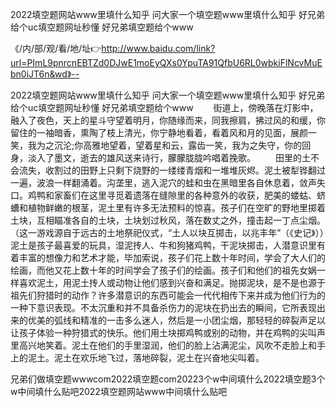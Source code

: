 2022填空题网站www里填什么知乎
问大家一个填空题www里填什么知乎
好兄弟给个uc填空题网址秒懂
好兄弟填空题给个www


《/内/部/观/看/地/址👉http://www.baidu.com/link?url=PImL9pnrcnEBTZd0DJwE1moEyQXs0YpuTA91QfbU6RL0wbkiFlNcvMuEbn0iJT6n&wd》--

2022填空题网站www里填什么知乎
问大家一个填空题www里填什么知乎
好兄弟给个uc填空题网址秒懂
好兄弟填空题给个www
　　街道上，傍晚落在灯影中，融入了夜色，天上的星斗守望着明月，你随缘而来，同我擦肩，拂过风的和缓，你留住的一袖暗香，熏陶了枝上清光，你宁静地看着，看着风和月的见面，展颜一笑，我为之沉沦;你高雅地望着，望着星和云，露齿一笑，我为之失守，你的回身，淡入了墨文，逝去的雄风送来诗行，朦朦胧胧吟唱着挽歌。
　　田里的土不会流失，收割过的田野上只剩下烧野的一缕缕青烟和一堆堆灰烬。泥土被犁铧翻过一遍，波浪一样翻涌着。沟垄里，逃入泥穴的蛙和虫在黑暗里各自休息着，敛声失口。鸡鸭和家畜们在这里寻觅着遗落在缝隙里的各种意外的收获，肥美的蝼蛄、蛴螬和植物鲜嫩的根茎，泥土里有许多无法预料的惊喜。孩子们在空旷的野地里掷着土块，互相瞄准各自的土块，土块划过秋风，落在数丈之外，撞击起一丁点尘烟。（这一游戏源自于远古的土地祭祀仪式，“土人以块互掷击，以兆丰年”（《史记》））泥土是孩子最喜爱的玩具，湿泥抟人、牛和狗猪鸡鸭，干泥块掷击，人潜意识里有着丰富的想像力和艺术才能，毕加索说，孩子们花上数十年时间，学会了大人们的绘画，而他又花上数十年的时间学会了孩子们的绘画。孩子们和他们的祖先女娲一样喜欢泥土，用泥土抟人或动物让他们感到兴奋和满足。抛掷泥块，是不是也源于祖先们狩猎时的动作？许多潜意识的东西可能会一代代相传下来并成为他们行为的一种下意识表现。不太沉重和并不具备杀伤力的泥块在扔出去的瞬间，它所表现出来的优美的弧线和精准的一击多么迷人，然后是一小团尘烟，那轻轻的碎裂声足以让孩子体验一种狩猎式的快乐。他们用土块掷鸡鸭或别的动物，并在鸡鸭的尖叫声里高兴地笑着。泥土在他们的手里湿润，他们的脸上沾满泥尘，风吹不走脸上和手上的泥土。泥土在欢乐地飞过，落地碎裂，泥土在兴奋地尖叫着。





兄弟们做填空题wwwcom2022填空题com20223个w中间填什么2022填空题3个w中间填什么贴吧2022填空题网站www中间填什么贴吧
